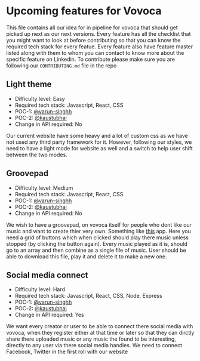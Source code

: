 # Upcoming features for Vovoca

This file contains all our idea for in pipeline for vovoca that should get picked up next as our next versions. Every feature has all the checklist that you might want to look at before contributing so that you can know the required tech stack for every featue. Every feature also have feature master listed along with them to whom you can contact to know more about the specific feature on Linkedin. To contribute please make sure you are following our `CONTRIBUTING.md` file in the repo

## Light theme

- Difficulty level: Easy
- Required tech stack: Javascript, React, CSS
- POC-1: [@varun-singhh](https://linkedin.com/in/v-varun)
- POC-2: [@kaustubhai](https://linkedin.com/in/kaustubhai)
- Change in API required: No

Our current website have some heavy and a lot of custom css as we have not used any third party framework for it. However, following our styles, we need to have a light mode for website as well and a switch to help user shift between the two modes.

## Groovepad

- Difficulty level: Medium
- Required tech stack: Javascript, React, CSS
- POC-1: [@varun-singhh](https://linkedin.com/in/v-varun)
- POC-2: [@kaustubhai](https://linkedin.com/in/kaustubhai)
- Change in API required: No

We wish to have a groovepad, on vovoca itself for people who dont like our music and want to create thier very own. Something like [this](https://play.google.com/store/apps/details?id=com.easybrain.make.music) app. Here you need a grid of buttons which when clicked should play there music unless stopped (by clicking the button again). Every music played as it is, should go to an array and then combine as a single file of music. User should be able to download this file, play it and delete it to make a new one.

## Social media connect

- Difficulty level: Hard
- Required tech stack: Javascript, React, CSS, Node, Express
- POC-1: [@varun-singhh](https://linkedin.com/in/v-varun)
- POC-2: [@kaustubhai](https://linkedin.com/in/kaustubhai)
- Change in API required: Yes

We want every creator or user to be able to connect there social media with vovoca, when they register either at that time or later so that they can dirctly share there uploaded music or any music the found to be interesting, directly to any user via there social media handles. We need to connect Facebook, Twitter in the first roll with our website
